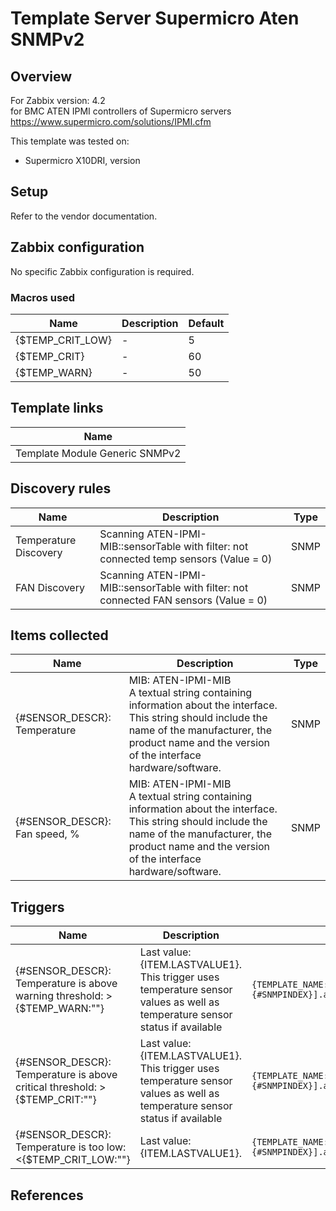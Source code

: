 
# Template Server Supermicro Aten SNMPv2

## Overview

For Zabbix version: 4.2  
for BMC ATEN IPMI controllers of Supermicro servers
https://www.supermicro.com/solutions/IPMI.cfm

This template was tested on:

- Supermicro X10DRI, version 

## Setup

Refer to the vendor documentation.

## Zabbix configuration

No specific Zabbix configuration is required.

### Macros used

|Name|Description|Default|
|----|-----------|-------|
|{$TEMP_CRIT_LOW}|-|5|
|{$TEMP_CRIT}|-|60|
|{$TEMP_WARN}|-|50|

## Template links

|Name|
|----|
|Template Module Generic SNMPv2|

## Discovery rules

|Name|Description|Type|
|----|-----------|----|
|Temperature Discovery|Scanning ATEN-IPMI-MIB::sensorTable with filter: not connected temp sensors (Value = 0)|SNMP|
|FAN Discovery|Scanning ATEN-IPMI-MIB::sensorTable with filter: not connected FAN sensors (Value = 0)|SNMP|

## Items collected

|Name|Description|Type|
|----|-----------|----|
|{#SENSOR_DESCR}: Temperature|MIB: ATEN-IPMI-MIB</br>A textual string containing information about the interface.</br>This string should include the name of the manufacturer, the product name and the version of the interface hardware/software.|SNMP|
|{#SENSOR_DESCR}: Fan speed, %|MIB: ATEN-IPMI-MIB</br>A textual string containing information about the interface.</br>This string should include the name of the manufacturer, the product name and the version of the interface hardware/software.|SNMP|


## Triggers

|Name|Description|Expression|Severity|
|----|-----------|----|----|
|{#SENSOR_DESCR}: Temperature is above warning threshold: >{$TEMP_WARN:""}|Last value: {ITEM.LASTVALUE1}.</br>This trigger uses temperature sensor values as well as temperature sensor status if available|`{TEMPLATE_NAME:sensor.temp.value[sensorReading.{#SNMPINDEX}].avg(5m)}>{$TEMP_WARN:""}`|WARNING|
|{#SENSOR_DESCR}: Temperature is above critical threshold: >{$TEMP_CRIT:""}|Last value: {ITEM.LASTVALUE1}.</br>This trigger uses temperature sensor values as well as temperature sensor status if available|`{TEMPLATE_NAME:sensor.temp.value[sensorReading.{#SNMPINDEX}].avg(5m)}>{$TEMP_CRIT:""}`|HIGH|
|{#SENSOR_DESCR}: Temperature is too low: <{$TEMP_CRIT_LOW:""}|Last value: {ITEM.LASTVALUE1}.|`{TEMPLATE_NAME:sensor.temp.value[sensorReading.{#SNMPINDEX}].avg(5m)}<{$TEMP_CRIT_LOW:""}`|AVERAGE|

## References

